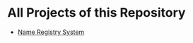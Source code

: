 # All Projects of this Repository

- [Name Registry System](./name-registry-system/name-registry-system.sol)
